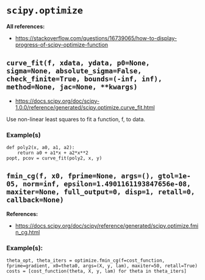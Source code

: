 # `scipy.optimize`


**All references:**
- https://stackoverflow.com/questions/16739065/how-to-display-progress-of-scipy-optimize-function


## `curve_fit(f, xdata, ydata, p0=None, sigma=None, absolute_sigma=False, check_finite=True, bounds=(-inf, inf), method=None, jac=None, **kwargs)`

- https://docs.scipy.org/doc/scipy-1.0.0/reference/generated/scipy.optimize.curve_fit.html

Use non-linear least squares to fit a function, f, to data.


### Example(s)

~~~~
def poly2(x, a0, a1, a2):
    return a0 + a1*x + a2*x**2
popt, pcov = curve_fit(poly2, x, y)
~~~~

## `fmin_cg(f, x0, fprime=None, args=(), gtol=1e-05, norm=inf, epsilon=1.4901161193847656e-08, maxiter=None, full_output=0, disp=1, retall=0, callback=None)`


**References:**
- https://docs.scipy.org/doc/scipy/reference/generated/scipy.optimize.fmin_cg.html


### Example(s):

~~~~
theta_opt, theta_iters = optimize.fmin_cg(f=cost_function, fprime=gradient, x0=theta0, args=(X, y, lam), maxiter=50, retall=True)
costs = [cost_function(theta, X, y, lam) for theta in theta_iters]
~~~~


